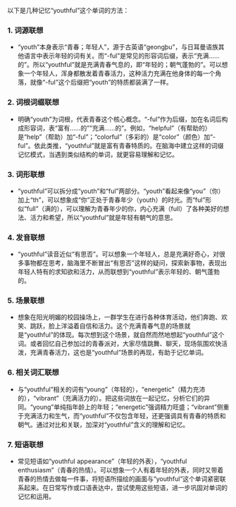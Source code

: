 以下是几种记忆“youthful”这个单词的方法：

### 1. 词源联想
 - “youth”本身表示“青春；年轻人”，源于古英语“geongþu”，与日耳曼语族其他语言中表示年轻的词有关。而“-ful”是常见的形容词后缀，表示“充满……的”。所以“youthful”就是充满青春气息的，即“年轻的；朝气蓬勃的”。可以想象一个年轻人，浑身都散发着青春活力，这种活力充满在他身体的每一个角落，就像“-ful”这个后缀把“youth”的特质都装满了一样。

### 2. 词根词缀联想
 - 明确“youth”为词根，代表青春这个核心概念。“-ful”作为后缀，加在名词后构成形容词，表“富有……的”“充满……的”。例如，“helpful”（有帮助的）是“help”（帮助）加“-ful”；“colorful”（多彩的）是“color”（颜色）加“-ful”。依此类推，“youthful”就是富有青春特质的。在脑海中建立这样的词缀记忆模式，当遇到类似结构的单词，就更容易理解和记忆。

### 3. 词形联想
 - “youthful”可以拆分成“youth”和“ful”两部分。“youth”看起来像“you”（你）加上“th”，可以想象成“你”正处于青春年少（youth）的时光。而“ful”形似“full”（满的），可以理解为青春年少的你，内心充满（full）了各种美好的想法、活力和希望，所以“youthful”就是年轻有朝气的意思。

### 4. 发音联想
 - “youthful”读音近似“有思否”。可以想象一个年轻人，总是充满好奇心，对很多事物都在思考，脑海里不断冒出“有思否”这样的疑问，探索新事物，表现出年轻人特有的求知欲和活力，从而联想到“youthful”表示年轻的、朝气蓬勃的。

### 5. 场景联想
 - 想象在阳光明媚的校园操场上，一群学生在进行各种体育活动，他们奔跑、欢笑、跳跃，脸上洋溢着自信和活力。这个充满青春气息的场景就是“youthful”的体现。每次想到这个场景，就自然而然地想起“youthful”这个词。或者回忆自己参加过的青春派对，大家尽情跳舞、聊天，现场氛围欢快活泼，充满青春活力，这也是“youthful”场景的再现，有助于记忆单词。

### 6. 相关词汇联想
 - 与“youthful”相关的词有“young”（年轻的），“energetic”（精力充沛的），“vibrant”（充满活力的）。把这些词放在一起记忆，分析它们的异同。“young”单纯指年龄上的年轻；“energetic”强调精力旺盛；“vibrant”侧重于充满活力和生气，而“youthful”不仅包含年轻，还更强调具有青春的特质和朝气。通过对比和关联，加深对“youthful”含义的理解和记忆。

### 7. 短语联想
 - 常见短语如“youthful appearance”（年轻的外表），“youthful enthusiasm”（青春的热情）。可以想象一个人有着年轻的外表，同时又带着青春的热情去做每一件事，将短语所描绘的画面与“youthful”这个单词紧密联系起来。在日常写作或口语表达中，尝试使用这些短语，进一步巩固对单词的记忆和运用。 